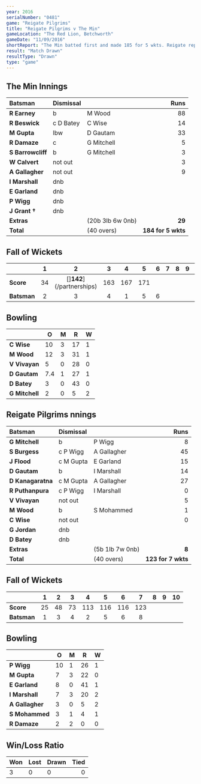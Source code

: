 ```yaml
---
year: 2016
serialNumber: "0481" 
game: "Reigate Pilgrims"
title: "Reigate Pilgrims v The Min"
gameLocation: "The Red Lion, Betchworth"
gameDate: "11/09/2016"
shortReport: "The Min batted first and made 185 for 5 wkts. Reigate replied with 123 for 7 wkts when time ran out"
result: "Match Drawn"
resultType: "Drawn"
type: "game"
---
```


## The Min Innings

| Batsman | Dismissal | | Runs |
|:---|:---|---|---:|
| **R Earney** | b | M Wood | 88 | 
| **R Beswick** | c D Batey | C Wise | 14 | 
| **M Gupta** | lbw | D Gautam | 33 | 
| **R Damaze** | c | G Mitchell | 5 | 
| **S Barrowcliff** | b | G Mitchell | 3 |
| **W Calvert** | not out |  | 3 | 
| **A Gallagher** | not out |  | 9 | 
| **I Marshall** | dnb |  |  | 
| **E Garland** | dnb |  |  |
| **P Wigg** | dnb |  |  | 
| **J Grant &#8224;** | dnb |  |  | 
| **Extras** | | (20b 3lb 6w 0nb) | **29** | 
| **Total** | | (40 overs) | **184 for 5 wkts** | 

## Fall of Wickets

| | 1 | 2 | 3 | 4 | 5 | 6 | 7 | 8 | 9 | 10 |
|---|:---:|:---:|:---:|:---:|:---:|:---:|:---:|:---:|:---:|:---:|
| **Score** | 34 | []**142**](/partnerships) | 163 | 167 | 171 |  |  |  |  |  | 
| **Batsman** | 2 | 3 | 4 | 1 | 5 | 6 |  |  |  |  | 

## Bowling

| | O | M | R | W |
|---|---|---|---|---|
| **C Wise** | 10 | 3 | 17 | 1 | 
| **M Wood** | 12 | 3 | 31 | 1 | 
| **V Vivayan** | 5 | 0 | 28 | 0 | 
| **D Gautam** | 7.4 | 1 | 27 | 1 | 
| **D Batey** | 3 | 0 | 43 | 0 |
| **G Mitchell** | 2 | 0 | 5 | 2 |

## Reigate Pilgrims nnings

| Batsman | Dismissal | | Runs |
|:---|:---|---|---:|
| **G Mitchell** | b | P Wigg | 8 | 
| **S Burgess** | c P Wigg | A Gallagher | 45 | 
| **J Flood** | c M Gupta | E Garland | 15 | 
| **D Gautam** | b | I Marshall | 14 | 
| **D Kanagaratna** | c M Gupta | A Gallagher | 27 | 
| **R Puthanpura** | c P Wigg | I Marshall | 0 | 
| **V Vivayan** | not out |  | 5 | 
| **M Wood** | b | S Mohammed | 1 | 
| **C Wise** | not out |  | 0 | 
| **G Jordan** | dnb |  |  |
| **D Batey** | dnb |  |  |
| **Extras** | | (5b 1lb 7w 0nb) | **8** | 
| **Total** | | (40 overs) | **123 for 7 wkts** | 

## Fall of Wickets

| | 1 | 2 | 3 | 4 | 5 | 6 | 7 | 8 | 9 | 10 |
|---|:---:|:---:|:---:|:---:|:---:|:---:|:---:|:---:|:---:|:---:|
| **Score** | 25 | 48 | 73 | 113 | 116 | 116 | 123 |  |  |  |
| **Batsman** | 1 | 3 | 4 | 2 | 5 | 6 | 8 |  |  |  |

## Bowling

| | O | M | R | W |
|---|---|---|---|---|
| **P Wigg** | 10 | 1 | 26 | 1 | 
| **M Gupta** | 7 | 3 | 22 | 0 | 
| **E Garland** | 8 | 0 | 41 | 1 | 
| **I Marshall** | 7 | 3 | 20 | 2 |
| **A Gallagher** | 3 | 0 | 5 | 2 | 
| **S Mohammed** | 3 | 1 | 4 | 1 |
| **R Damaze** | 2 | 2 | 0 | 0 | 


## Win/Loss Ratio

| Won | Lost | Drawn | Tied |
|:---|:---|:---|---:|
| 3 | 0 | 0 | 0 |
